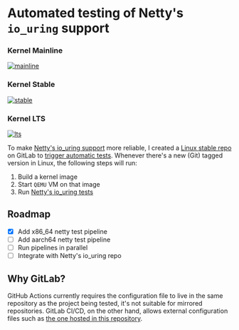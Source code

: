 # Automated testing of Netty's `io_uring` support

### Kernel Mainline
[![mainline](https://gitlab.com/netty-io_uring/linux-stable/-/jobs/1381230198/artifacts/raw/badge.svg)](https://gitlab.com/netty-io_uring/linux-stable/-/pipelines/328068908)

### Kernel Stable
[![stable](https://gitlab.com/netty-io_uring/linux-stable/-/jobs/1389353559/artifacts/raw/badge.svg)](https://gitlab.com/netty-io_uring/linux-stable/-/pipelines/329691964)

### Kernel LTS
[![lts](https://gitlab.com/netty-io_uring/linux-stable/-/jobs/1391034848/artifacts/raw/badge.svg)](https://gitlab.com/netty-io_uring/linux-stable/-/pipelines/330029920)

To make [Netty's io_uring support](https://github.com/netty/netty-incubator-transport-io_uring) more reliable, I created a [Linux stable repo](https://gitlab.com/netty-io_uring/linux-stable) on GitLab to [trigger automatic tests](https://gitlab.com/netty-io_uring/linux-stable/-/pipelines). Whenever there's a new (Git) tagged version in Linux, the following steps will run:

1. Build a kernel image
2. Start `QEMU` VM on that image
3. Run [Netty's io_uring tests](https://github.com/netty/netty-incubator-transport-io_uring/tree/main/src/test/java/io/netty/incubator/channel/uring)

## Roadmap

- [x] Add x86_64 netty test pipeline
- [ ] Add aarch64 netty test pipeline
- [ ] Run pipelines in parallel
- [ ] Integrate with Netty's io_uring repo

## Why GitLab?

GitHub Actions currently requires the configuration file to live in the same repository as the project being tested, it's not suitable for mirrored repositories. GitLab CI/CD, on the other hand, allows external configuration files such as [the one hosted in this repository](https://gitlab.com/netty-io_uring/linux-stable).
